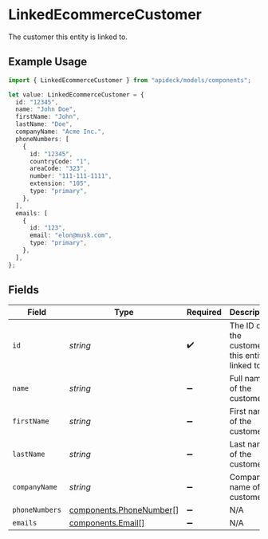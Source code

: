 # LinkedEcommerceCustomer

The customer this entity is linked to.

## Example Usage

```typescript
import { LinkedEcommerceCustomer } from "apideck/models/components";

let value: LinkedEcommerceCustomer = {
  id: "12345",
  name: "John Doe",
  firstName: "John",
  lastName: "Doe",
  companyName: "Acme Inc.",
  phoneNumbers: [
    {
      id: "12345",
      countryCode: "1",
      areaCode: "323",
      number: "111-111-1111",
      extension: "105",
      type: "primary",
    },
  ],
  emails: [
    {
      id: "123",
      email: "elon@musk.com",
      type: "primary",
    },
  ],
};
```

## Fields

| Field                                                              | Type                                                               | Required                                                           | Description                                                        | Example                                                            |
| ------------------------------------------------------------------ | ------------------------------------------------------------------ | ------------------------------------------------------------------ | ------------------------------------------------------------------ | ------------------------------------------------------------------ |
| `id`                                                               | *string*                                                           | :heavy_check_mark:                                                 | The ID of the customer this entity is linked to.                   | 12345                                                              |
| `name`                                                             | *string*                                                           | :heavy_minus_sign:                                                 | Full name of the customer                                          | John Doe                                                           |
| `firstName`                                                        | *string*                                                           | :heavy_minus_sign:                                                 | First name of the customer                                         | John                                                               |
| `lastName`                                                         | *string*                                                           | :heavy_minus_sign:                                                 | Last name of the customer                                          | Doe                                                                |
| `companyName`                                                      | *string*                                                           | :heavy_minus_sign:                                                 | Company name of the customer                                       | Acme Inc.                                                          |
| `phoneNumbers`                                                     | [components.PhoneNumber](../../models/components/phonenumber.md)[] | :heavy_minus_sign:                                                 | N/A                                                                |                                                                    |
| `emails`                                                           | [components.Email](../../models/components/email.md)[]             | :heavy_minus_sign:                                                 | N/A                                                                |                                                                    |